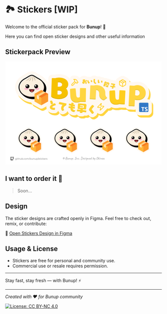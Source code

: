 # 🏞️ Stickers [WIP]

Welcome to the official sticker pack for **Bunup**! 🚀

Here you can find open sticker designs and other useful information

## Stickerpack Preview

![Sticker Pack Preview](assets/preview.png)

## I want to order it 🤩

> Soon...

## Design

The sticker designs are crafted openly in Figma. Feel free to check out, remix, or contribute:

🔗 [Open Stickers Design in Figma](https://www.figma.com/design/48IKPQjUmXsxGTssDkgitM/Bunup?node-id=149-36)

## Usage & License

- Stickers are free for personal and community use.
- Commercial use or resale requires permission.

---

Stay fast, stay fresh — with Bunup! ⚡

---

<!-- markdownlint-disable-next-line no-emphasis-as-heading -->
*Created with ❤️ for Bunup community*

[![License: CC BY-NC 4.0](https://mirrors.creativecommons.org/presskit/buttons/88x31/svg/by-nc.svg)](https://creativecommons.org/licenses/by-nc/4.0/)
